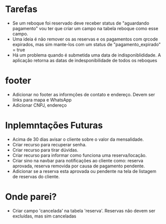 


# Tarefas
* Se um reboque foi reservado deve receber status de "aguardando pagamento" vou ter que criar 
um campo na tabela reboque como esse campo.
* Uma ideia é não remover os as reservas e os pagamentos com qrcode expirados, mas sim mante-los
com um status de "pagamento_expirado" = true
* Há um problema quando é submetida uma data de indisponiblididade. A aplicação retorna as datas
de indesponibilidade de todos os reboques


# footer
* Adicionar no footer as informções de contato e endereço. Devem ser links para mapa e WhatsApp
* Adicionar CNPJ, endereço

# Inplemntações Futuras
* Acima de 30 dias avisar o cliente sobre o valor da mensalidade.
* Criar recurso para recuperar senha.
* Criar recurso para tirar dúvidas.
* Criar recurso para informar como funciona uma reserva/locação.
* Criar sino na navbar para notificações ao cliente como: reserva aprovada, reserva removida por causa
    de pagamento pendente.
* Adicionar  se a reserva esta aprovada ou pendente na tela de listagem de reservas do cliente.


# Onde parei?
* Criar campo 'cancelada' na tabela 'reserva'. Reservas não devem ser excluídas, mas sim canceladas

